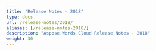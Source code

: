 ```yaml
---
title: "Release Notes - 2018"
type: docs
url: /release-notes/2018/
aliases: [/release-notes-2018/]
description: "Aspose.Words Cloud Release Notes - 2018"
weight: 30
---
```


